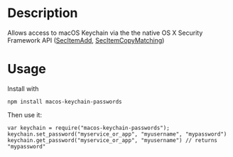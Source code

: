 <!--
SPDX-FileCopyrightText: 2023 Ruben Laguna <ruben.laguna@gmail.com>

SPDX-License-Identifier: MIT
-->

# Description

Allows access to macOS Keychain via the the native OS X Security Framework API ([SecItemAdd](https://developer.apple.com/documentation/security/1401659-secitemadd), [SecItemCopyMatching](https://developer.apple.com/documentation/security/1401659-secitemadd))

# Usage

Install with

```
npm install macos-keychain-passwords
```

Then use it:

```
var keychain = require("macos-keychain-passwords");
keychain.set_password("myservice_or_app", "myusername", "mypassword")
keychain.get_password("myservice_or_app", "myusername") // returns "mypassword"
```
